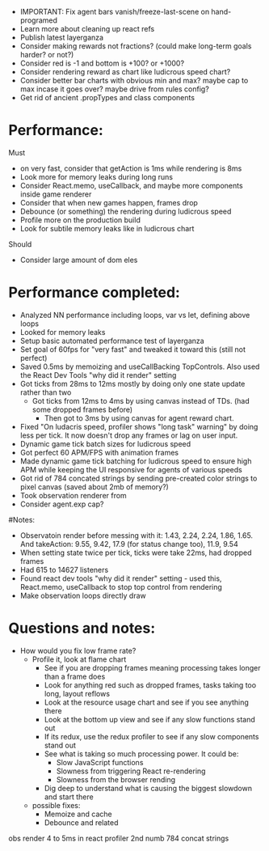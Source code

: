 - IMPORTANT: Fix agent bars vanish/freeze-last-scene on hand-programed
- Learn more about cleaning up react refs
- Publish latest layerganza
- Consider making rewards not fractions? (could make long-term goals harder? or not?)
- Consider red is -1 and bottom is +100? or +1000?
- Consider rendering reward as chart like ludicrous speed chart?
- Consider better bar charts with obvious min and max? maybe cap to max incase it goes over? maybe drive from rules config?
- Get rid of ancient .propTypes and class components

# Performance:
Must
- on very fast, consider that getAction is 1ms while rendering is 8ms
- Look more for memory leaks during long runs
- Consider React.memo, useCallback, and maybe more components inside game renderer
- Consider that when new games happen, frames drop
- Debounce (or something) the rendering during ludicrous speed
- Profile more on the production build
- Look for subtile memory leaks like in ludicrous chart

Should
- Consider large amount of dom eles

# Performance completed:
- Analyzed NN performance including loops, var vs let, defining above loops
- Looked for memory leaks
- Setup basic automated performance test of layerganza
- Set goal of 60fps for "very fast" and tweaked it toward this (still not perfect)
- Saved 0.5ms by memoizing and useCallBacking TopControls. Also used the React Dev Tools "why did it render" setting 
- Got ticks from 28ms to 12ms mostly by doing only one state update rather than two
   - Got ticks from 12ms to 4ms by using canvas instead of TDs. (had some dropped frames before)
      - Then got to 3ms by using canvas for agent reward chart.
- Fixed "On ludacris speed, profiler shows "long task" warning" by doing less per tick. It now doesn't drop any frames or lag on user input.
- Dynamic game tick batch sizes for ludicrous speed
- Got perfect 60 APM/FPS with animation frames
- Made dynamic game tick batching for ludicrous speed to ensure high APM while keeping the UI responsive for agents of various speeds
- Got rid of 784 concated strings by sending pre-created color strings to pixel canvas (saved about 2mb of memory?)
- Took observation renderer from 
- Consider agent.exp cap?

#Notes:
- Observatoin render before messing with it: 1.43, 2.24, 2.24, 1.86, 1.65.   And takeAction: 9.55, 9.42, 17.9 (for status change too), 11.9, 9.54
- When setting state twice per tick, ticks were take 22ms, had dropped frames
- Had 615 to 14627 listeners
- Found react dev tools "why did it render" setting - used this, React.memo, useCallback to stop top control from rendering
- Make observation loops directly draw

# Questions and notes:
- How would you fix low frame rate?
    - Profile it, look at flame chart
        - See if you are dropping frames meaning processing takes longer than a frame does
        - Look for anything red such as dropped frames, tasks taking too long, layout reflows
        - Look at the resource usage chart and see if you see anything there
        - Look at the bottom up view and see if any slow functions stand out
        - If its redux, use the redux profiler to see if any slow components stand out
        - See what is taking so much processing power. It could be:
          - Slow JavaScript functions
          - Slowness from triggering React re-rendering
          - Slowness from the browser rending
        - Dig deep to understand what is causing the biggest slowdown and start there
    - possible fixes:
        - Memoize and cache
        - Debounce and related


obs render 4 to 5ms in react profiler 2nd numb
784 concat strings